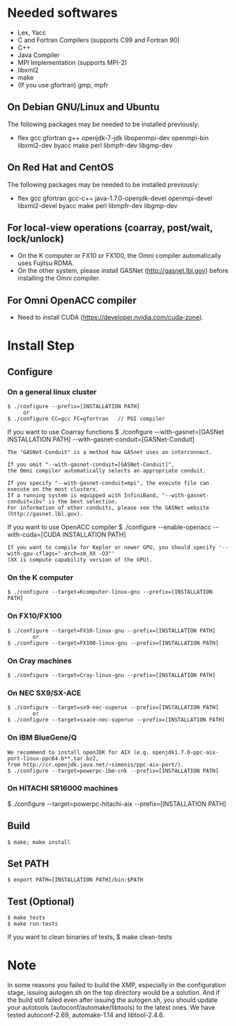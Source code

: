 # Needed softwares
 * Lex, Yacc
 * C and Fortran Compilers (supports C99 and Fortran 90)
 * C++
 * Java Compiler
 * MPI Implementation (supports MPI-2)
 * libxml2
 * make
 * (If you use gfortran) gmp, mpfr
 
## On Debian GNU/Linux and Ubuntu
 The following packages may be needed to be installed previously:

 * flex gcc gfortran g++ openjdk-7-jdk libopenmpi-dev openmpi-bin libxml2-dev byacc make perl libmpfr-dev libgmp-dev

## On Red Hat and CentOS
 The following packages may be needed to be installed previously:

 * flex gcc gfortran gcc-c++ java-1.7.0-openjdk-devel openmpi-devel libxml2-devel byacc make perl libmpfr-dev libgmp-dev

## For local-view operations (coarray, post/wait, lock/unlock)
 * On the K computer or FX10 or FX100, the Omni compiler automatically uses Fujitsu RDMA.
 * On the other system, please install GASNet (http://gasnet.lbl.gov) before installing the Omni compiler.

## For Omni OpenACC compiler
 * Need to install CUDA (https://developer.nvidia.com/cuda-zone).

# Install Step
## Configure
### On a general linux cluster
    $ ./configure --prefix=[INSTALLATION PATH]
         or
    $ ./configure CC=gcc FC=gfortran   // PGI compiler

 If you want to use Coarray functions
    $ ./configure --with-gasnet=[GASNet INSTALLATION PATH] --with-gasnet-conduit=[GASNet-Conduit]

    The "GASNet-Conduit" is a method how GASnet uses an interconnect.

    If you omit "--with-gasnet-conduit=[GASNet-Conduit]",
    the Omni compiler automatically selects an appropriate conduit.

    If you specify "--with-gasnet-conduit=mpi", the execute file can execute on the most clusters.
    If a running system is equipped with InfiniBand, "--with-gasnet-conduit=ibv" is the best selection.
    For information of other conduits, please see the GASNet website (http://gasnet.lbl.gov).

 If you want to use OpenACC compiler
    $ ./configure --enable-openacc --with-cuda=[CUDA INSTALLATION PATH]
    
    If you want to compile for Kepler or newer GPU, you should specify '--with-gpu-cflags="-arch=sm_XX -O3"'
    (XX is compute capability version of the GPU).

### On the K computer
    $ ./configure --target=Kcomputer-linux-gnu --prefix=[INSTALLATION PATH]

### On FX10/FX100
    $ ./configure --target=FX10-linux-gnu --prefix=[INSTALLATION PATH]
            or
    $ ./configure --target=FX100-linux-gnu --prefix=[INSTALLATION PATH]

### On Cray machines
    $ ./configure --target=Cray-linux-gnu --prefix=[INSTALLATION PATH]

### On NEC SX9/SX-ACE
    $ ./configure --target=sx9-nec-superux --prefix=[INSTALLATION PATH]
            or
    $ ./configure --target=sxace-nec-superux --prefix=[INSTALLATION PATH]

### On IBM BlueGene/Q
    We recommend to install openJDK for AIX (e.g. openjdk1.7.0-ppc-aix-port-linux-ppc64-b**.tar.bz2,
    from http://cr.openjdk.java.net/~simonis/ppc-aix-port/).
    $ ./configure --target=powerpc-ibm-cnk --prefix=[INSTALLATION PATH]

### On HITACHI SR16000 machines
   $ ./configure --target=powerpc-hitachi-aix --prefix=[INSTALLATION PATH]

## Build
    $ make; make install

## Set PATH
    $ export PATH=[INSTALLATION PATH]/bin:$PATH

## Test (Optional)
    $ make tests
    $ make run-tests

 If you want to clean binaries of tests,
    $ make clean-tests

# Note
 In some reasons you failed to build the XMP, especially in the configuration stage,
 issuing autogen.sh on the top directory would be a solution.
 And if the build still failed even after issuing the autogen.sh,
 you should update your autotools (autoconf/automake/libtools) to the latest ones.
 We have tested autoconf-2.69, automake-1.14 and libtool-2.4.6.
 